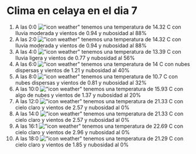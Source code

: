 # Clima en celaya en el dia 7

1. A las 0:0 !["icon weather"](http://openweathermap.org/img/w/10n.png) tenemos una temperatura de 14.32 C con lluvia moderada y  vientos de 0.94 y nubosidad al 88%
1. A las 2:0 !["icon weather"](http://openweathermap.org/img/w/10n.png) tenemos una temperatura de 14.32 C con lluvia moderada y  vientos de 0.94 y nubosidad al 88%
1. A las 4:0 !["icon weather"](http://openweathermap.org/img/w/10n.png) tenemos una temperatura de 13.39 C con lluvia ligera y  vientos de 0.77 y nubosidad al 56%
1. A las 6:0 !["icon weather"](http://openweathermap.org/img/w/03n.png) tenemos una temperatura de 14 C con nubes dispersas y  vientos de 1.21 y nubosidad al 40%
1. A las 8:0 !["icon weather"](http://openweathermap.org/img/w/03d.png) tenemos una temperatura de 10.7 C con nubes dispersas y  vientos de 0.81 y nubosidad al 32%
1. A las 10:0 !["icon weather"](http://openweathermap.org/img/w/02d.png) tenemos una temperatura de 15.93 C con algo de nubes y  vientos de 1.37 y nubosidad al 20%
1. A las 12:0 !["icon weather"](http://openweathermap.org/img/w/01d.png) tenemos una temperatura de 21.33 C con cielo claro y  vientos de 2.57 y nubosidad al 0%
1. A las 14:0 !["icon weather"](http://openweathermap.org/img/w/01d.png) tenemos una temperatura de 21.33 C con cielo claro y  vientos de 2.57 y nubosidad al 0%
1. A las 16:1 !["icon weather"](http://openweathermap.org/img/w/01d.png) tenemos una temperatura de 22.69 C con cielo claro y  vientos de 2.96 y nubosidad al 0%
1. A las 18:0 !["icon weather"](http://openweathermap.org/img/w/01d.png) tenemos una temperatura de 21.29 C con cielo claro y  vientos de 1.85 y nubosidad al 0%
